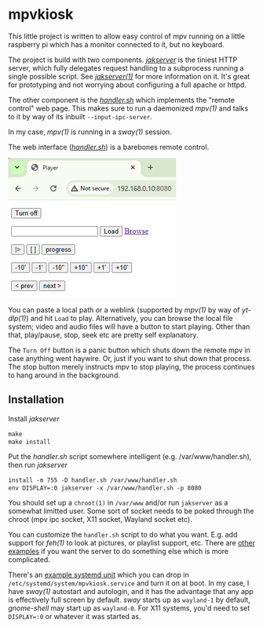 mpvkiosk
========

This little project is written to allow easy control of mpv running on a
little raspberry pi which has a monitor connected to it, but no keyboard.

The project is build with two components. [*jakserver*](./jakserver.c) is the tiniest HTTP
server, which fully delegates request handling to a subprocess running
a single possible script. See [*jakserver(1)*](./jakserver.1) for more
information on it. It's great for prototyping and not worrying about configuring
a full apache or httpd.

The other component is the [*handler.sh*](./handler.sh) which implements the
"remote control" web page. This makes sure to run a daemonized *mpv(1)* and
talks to it by way of its inbuilt `--input-ipc-server`.

In my case, *mpv(1)* is running in a *sway(1)* session.

The web interface ([*handler.sh*](./handler.sh)) is a barebones remote control.

![web player](./screenshot.png)

You can paste a local path or a weblink (supported by *mpv(1)* by way of *yt-dlp(1)*) and hit `Load` to play. Alternatively, you can browse the local file system; video and audio files will have a button to start playing. Other than that, play/pause, stop, seek etc are pretty self explanatory.

The `Turn Off` button is a panic button which shuts down the remote mpv in case anything went haywire. Or, just if you want to shut down that process. The stop button merely instructs mpv to stop playing, the process continues to hang around in the background.

Installation
------------

Install *jakserver*

    make
    make install

Put the *handler.sh* script somewhere intelligent (e.g. /var/www/handler.sh),
then run *jakserver*

    install -m 755 -D handler.sh /var/www/handler.sh
    env DISPLAY=:0 jakserver -x /var/www/handler.sh -p 8080

You should set up a `chroot(1)` in `/var/www` and/or run `jakserver` as
a somewhat limitted user. Some sort of socket needs to be poked through the
chroot (mpv ipc socket, X11 socket, Wayland socket etc).

You can customize the `handler.sh` script to do what you want. E.g. add
support for *feh(1)* to look at pictures, or playlist support, etc. There are
[other examples](./example_handlers/README.md) if you want the server to do
something else which is more complicated.

There's an [example systemd unit](./mpvkiosk.service) which you can drop
in `/etc/systemd/system/mpvkiosk.service` and turn it on at boot. In my case,
I have *sway(1)* autostart and autologin, and it has the advantage that any
app is effectively full screen by default. *sway* starts up as `wayland-1` by default, *gnome-shell* may start up as `wayland-0`. For X11 systems, you'd need to set `DISPLAY=:0` or whatever it was started as.
